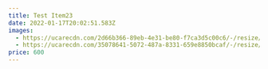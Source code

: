 ```yaml
---
title: Test Item23
date: 2022-01-17T20:02:51.583Z
images:
  - https://ucarecdn.com/2d66b366-89eb-4e31-be80-f7ca3d5c00c6/-/resize/200x/
  - https://ucarecdn.com/35078641-5072-487a-8331-659e8850bcaf/-/resize/200x/
price: 600
---
```

